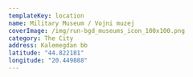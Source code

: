 ```yaml
---
templateKey: location
name: Military Museum / Vojni muzej
coverImage: /img/run-bgd_museums_icon_100x100.png
category: The City
address: Kalemegdan bb
latitude: "44.822181"
longitude: "20.449888"
---
```

